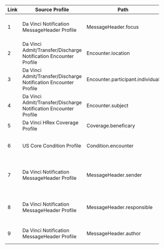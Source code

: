 
|Link|Source Profile|Path|Target Profile |Min|Max|
|---|---|---|---|---|---|
|1|Da Vinci Notification MessageHeader Profile|MessageHeader.focus|Da Vinci Admit/Transfer/Discharge Notification Encounter Profile|1|1|
|2|Da Vinci Admit/Transfer/Discharge Notification Encounter Profile|Encounter.location|US Core Location Profile|1|*|
|3|Da Vinci Admit/Transfer/Discharge Notification Encounter Profile|Encounter.participant.individual|US Core Practitioner Profile|0|*|
|4|Da Vinci Admit/Transfer/Discharge Notification Encounter Profile|Encounter.subject|US Core Patient Profile|1|1|
|5|Da Vinci HRex Coverage Profile|Coverage.beneficary|US Core Patient Profile|0|1|
|6|US Core Condition Profile|Condition.encounter|Da Vinci Admit/Transfer/Discharge Notification Encounter Profile|0|*|
|7|Da Vinci Notification MessageHeader Profile|MessageHeader.sender|US Core Practitioner Profile\|US Core PractitionerRole Profile\|US Core Organization Profile|0|1|
|8|Da Vinci Notification MessageHeader Profile|MessageHeader.responsible|US Core Practitioner Profile\|US Core PractitionerRole Profile\|US Core Organization Profile|0|1|
|9|Da Vinci Notification MessageHeader Profile|MessageHeader.author|US Core Practitioner Profile\|US Core PractitionerRole Profile|0|1|
